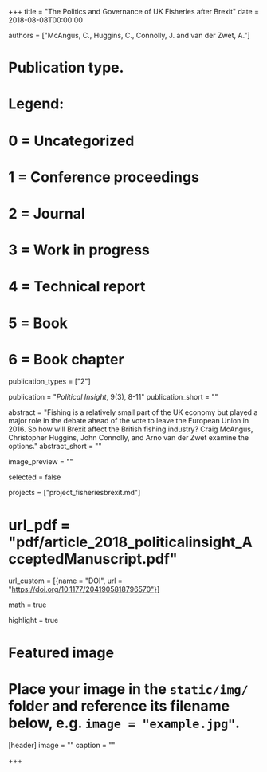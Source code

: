 +++
title = "The Politics and Governance of UK Fisheries after Brexit"
date = 2018-08-08T00:00:00

authors = ["McAngus, C., Huggins, C., Connolly, J. and van der Zwet, A."]

# Publication type.
# Legend:
# 0 = Uncategorized
# 1 = Conference proceedings
# 2 = Journal
# 3 = Work in progress
# 4 = Technical report
# 5 = Book
# 6 = Book chapter
publication_types = ["2"]

publication = "*Political Insight*, 9(3), 8-11"
publication_short = ""

abstract = "Fishing is a relatively small part of the UK economy but played a major role in the debate ahead of the vote to leave the European Union in 2016. So how will Brexit affect the British fishing industry? Craig McAngus, Christopher Huggins, John Connolly, and Arno van der Zwet examine the options."
abstract_short = ""

image_preview = ""

selected = false

projects = ["project_fisheriesbrexit.md"]

# url_pdf = "pdf/article_2018_politicalinsight_AcceptedManuscript.pdf"

url_custom = [{name = "DOI", url = "https://doi.org/10.1177/2041905818796570"}]

math = true

highlight = true

# Featured image
# Place your image in the `static/img/` folder and reference its filename below, e.g. `image = "example.jpg"`.
[header]
image = ""
caption = ""

+++
